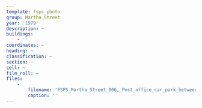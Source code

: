 ```yaml
---
template: fsps_photo
group: Martha_Street
year: '1979'
description: ~
buildings:
    - ''
coordinates: ~
heading: ~
classification: ~
section: ~
cell: ~
film_roll: ~
files:
    -
        filename: 'FSPS_Martha_Street_006,_Post_office_car_park_between_No_7_and_PO,_sec._18,_1979.png'
        caption: ''
---
```

